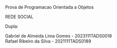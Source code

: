Prova de Programacao Orientada a Objetos

REDE SOCIAL

Dupla:

Gabriel de Almeida Lima Gomes - 2023111TADS0018
<br>
Rafael Ribeiro da Silva - 2021111TADS0189
